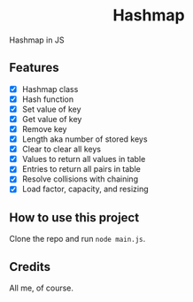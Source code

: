 <h1 align="center">Hashmap</h1>
Hashmap in JS

Features
--------
- [x] Hashmap class
- [x] Hash function
- [x] Set value of key
- [x] Get value of key
- [x] Remove key
- [x] Length aka number of stored keys
- [x] Clear to clear all keys
- [x] Values to return all values in table
- [x] Entries to return all pairs in table
- [x] Resolve collisions with chaining
- [x] Load factor, capacity, and resizing

How to use this project
-----------------------
Clone the repo and run `node main.js`.

Credits
-------
All me, of course.
